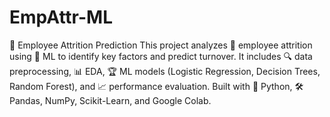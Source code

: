# EmpAttr-ML
🚀 Employee Attrition Prediction This project analyzes 🏢 employee attrition using 🤖 ML to identify key factors and predict turnover. It includes 🔍 data preprocessing, 📊 EDA, 🏆 ML models (Logistic Regression, Decision Trees, Random Forest), and 📈 performance evaluation. Built with 🐍 Python, 🛠 Pandas, NumPy, Scikit-Learn, and Google Colab. 
